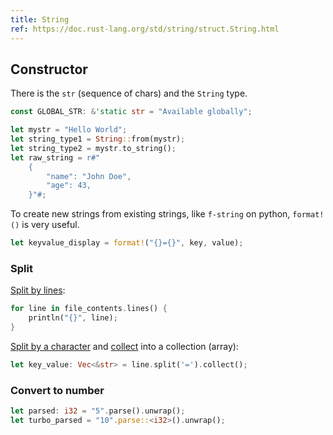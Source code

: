 ```yaml
---
title: String
ref: https://doc.rust-lang.org/std/string/struct.String.html
---
```


## Constructor

There is the `str` (sequence of chars) and the `String` type.

```rust
const GLOBAL_STR: &'static str = "Available globally";

let mystr = "Hello World";
let string_type1 = String::from(mystr);
let string_type2 = mystr.to_string();
let raw_string = r#"
    {
        "name": "John Doe",
        "age": 43,
    }"#;
```

To create new strings from existing strings,
like `f-string` on python,
`format!()` is very useful.

```rust
let keyvalue_display = format!("{}={}", key, value);
```

### Split

[Split by lines](https://doc.rust-lang.org/std/primitive.str.html#method.lines):

```rust
for line in file_contents.lines() {
    println("{}", line);
}
```

[Split by a character](https://doc.rust-lang.org/std/primitive.str.html#method.split)
and [collect](https://doc.rust-lang.org/std/iter/trait.Iterator.html#method.collect)
into a collection (array):

```rust
let key_value: Vec<&str> = line.split('=').collect();
```

### Convert to number

```rust
let parsed: i32 = "5".parse().unwrap();
let turbo_parsed = "10".parse::<i32>().unwrap();
```
